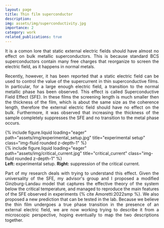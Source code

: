 ```yaml
---
layout: page
title: Thin film superconductor
description: 
img: assets/img/superconductivity.jpg
importance: 2
category: work
related_publications: true
---
```


<p style='text-align: justify;'>It is a comon lore that static external electric fields should have almost no effect on bulk metallic superconductors. This is because standard BCS superconductors contain many free charges that reorganize to screen the electric field, as it happens in normal metals.</p>

<p style='text-align: justify;'>Recently, however, it has been reported that a static electric field can be used to control the value of the supercurrent in thin superconductive films. In particular, for a large enough electric field, a transition to the normal metallic phase has been observed. This effect is called Superconductive Field Effect (SFE). In these films the screening length is much smaller then the thickness of the film, which is about the same size as the coherence length, therefore the external electric field should have no effect on the bulk. Furthermore, it was observed that increasing the thickness of the sample completely suppresses the SFE and no transition to the metal phase occurs.</p>

<div class="row justify-content-sm-center align-items-center">
    <div class="col-sm-5 mt-3 mt-md-0">
        {% include figure.liquid loading="eager" path="assets/img/experimental_setup.jpg" title="experimental setup" class="img-fluid rounded z-depth-1" %}
    </div>
    <div class="col-sm-7 mt-3 mt-md-0">
        {% include figure.liquid loading="eager" path="assets/img/critical_current.jpg" title="critical_current" class="img-fluid rounded z-depth-1" %}
    </div>
	<div class="caption">
			<b>Left:</b> experimental setup. <b>Right:</b> suppression of the critical current.
		</div>
</div>

<p style='text-align: justify;'>Part of my research deals with trying to understand this effect. Given the universality of the SFE, my advisor's group and I proposed a modified Ginzburg-Landau model that captures the effective theory of the system below the critical temperature, and managed to reproduce the main features of the SFE observed in experiments {% cite Amoretti:2022smp %}. We also proposed a new prediction that can be tested in the lab. Because we believe the thin film undergoes a true phase transition in the presence of an external electric field, we are now working trying to describe it from a microscopic perspective, hoping eventually to map the two descriptions together.</p>